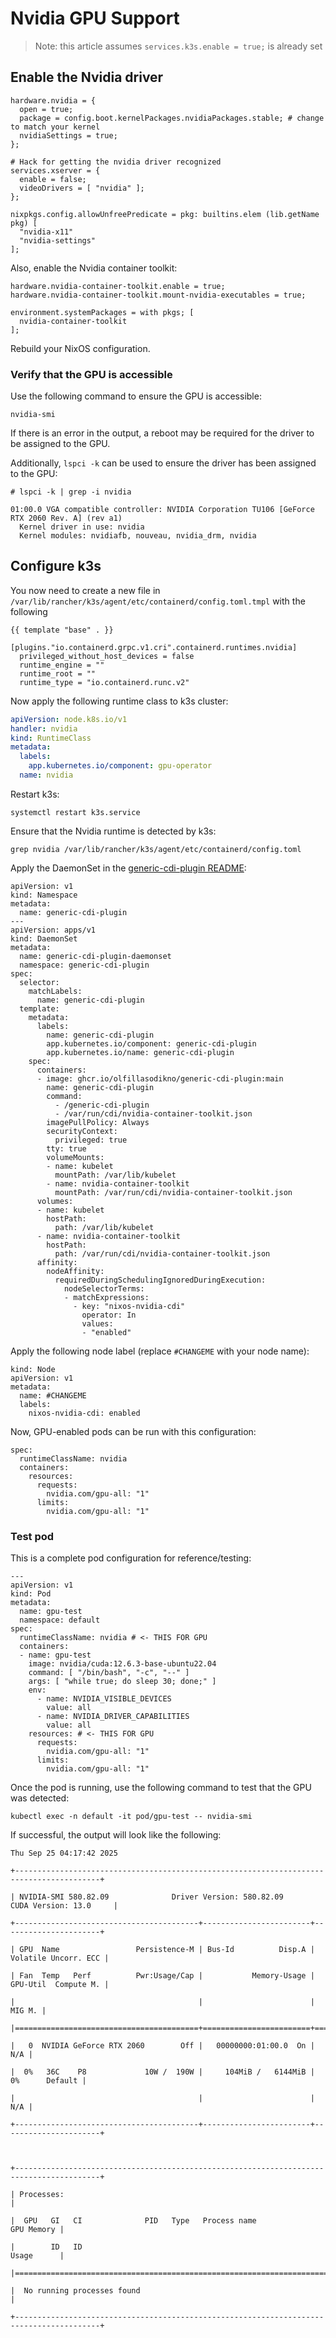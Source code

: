 # Nvidia GPU Support

> Note: this article assumes `services.k3s.enable = true;` is already set

## Enable the Nvidia driver

```
hardware.nvidia = {
  open = true;
  package = config.boot.kernelPackages.nvidiaPackages.stable; # change to match your kernel
  nvidiaSettings = true;
};

# Hack for getting the nvidia driver recognized
services.xserver = {
  enable = false;
  videoDrivers = [ "nvidia" ];
};

nixpkgs.config.allowUnfreePredicate = pkg: builtins.elem (lib.getName pkg) [
  "nvidia-x11"
  "nvidia-settings"
];
```

Also, enable the Nvidia container toolkit:

```
hardware.nvidia-container-toolkit.enable = true;
hardware.nvidia-container-toolkit.mount-nvidia-executables = true;

environment.systemPackages = with pkgs; [
  nvidia-container-toolkit
];
```

Rebuild your NixOS configuration.

### Verify that the GPU is accessible

Use the following command to ensure the GPU is accessible:

```
nvidia-smi
```

If there is an error in the output, a reboot may be required for the driver to be assigned to the GPU.

Additionally, `lspci -k` can be used to ensure the driver has been assigned to the GPU:

```
# lspci -k | grep -i nvidia

01:00.0 VGA compatible controller: NVIDIA Corporation TU106 [GeForce RTX 2060 Rev. A] (rev a1)
  Kernel driver in use: nvidia
  Kernel modules: nvidiafb, nouveau, nvidia_drm, nvidia
```

## Configure k3s

You now need to create a new file in `/var/lib/rancher/k3s/agent/etc/containerd/config.toml.tmpl` with the following

```
{{ template "base" . }}

[plugins."io.containerd.grpc.v1.cri".containerd.runtimes.nvidia]
  privileged_without_host_devices = false
  runtime_engine = ""
  runtime_root = ""
  runtime_type = "io.containerd.runc.v2"
```

Now apply the following runtime class to k3s cluster:

```yaml
apiVersion: node.k8s.io/v1
handler: nvidia
kind: RuntimeClass
metadata:
  labels:
    app.kubernetes.io/component: gpu-operator
  name: nvidia
```

Restart k3s:

```
systemctl restart k3s.service
```

Ensure that the Nvidia runtime is detected by k3s:

```
grep nvidia /var/lib/rancher/k3s/agent/etc/containerd/config.toml
```

Apply the DaemonSet in the [generic-cdi-plugin README](https://github.com/OlfillasOdikno/generic-cdi-plugin):

```
apiVersion: v1
kind: Namespace
metadata:
  name: generic-cdi-plugin
---
apiVersion: apps/v1
kind: DaemonSet
metadata:
  name: generic-cdi-plugin-daemonset
  namespace: generic-cdi-plugin
spec:
  selector:
    matchLabels:
      name: generic-cdi-plugin
  template:
    metadata:
      labels:
        name: generic-cdi-plugin
        app.kubernetes.io/component: generic-cdi-plugin
        app.kubernetes.io/name: generic-cdi-plugin
    spec:
      containers:
      - image: ghcr.io/olfillasodikno/generic-cdi-plugin:main
        name: generic-cdi-plugin
        command:
          - /generic-cdi-plugin
          - /var/run/cdi/nvidia-container-toolkit.json
        imagePullPolicy: Always
        securityContext:
          privileged: true
        tty: true
        volumeMounts:
        - name: kubelet
          mountPath: /var/lib/kubelet
        - name: nvidia-container-toolkit
          mountPath: /var/run/cdi/nvidia-container-toolkit.json
      volumes:
      - name: kubelet
        hostPath:
          path: /var/lib/kubelet
      - name: nvidia-container-toolkit
        hostPath:
          path: /var/run/cdi/nvidia-container-toolkit.json
      affinity:
        nodeAffinity:
          requiredDuringSchedulingIgnoredDuringExecution:
            nodeSelectorTerms:
            - matchExpressions:
              - key: "nixos-nvidia-cdi"
                operator: In
                values:
                - "enabled"
```

Apply the following node label (replace `#CHANGEME` with your node name):

```
kind: Node
apiVersion: v1
metadata:
  name: #CHANGEME
  labels:
    nixos-nvidia-cdi: enabled
```

Now, GPU-enabled pods can be run with this configuration:

```
spec:
  runtimeClassName: nvidia
  containers:
    resources:
      requests:
        nvidia.com/gpu-all: "1"
      limits:
        nvidia.com/gpu-all: "1"
```

### Test pod

This is a complete pod configuration for reference/testing:

```
---
apiVersion: v1
kind: Pod
metadata:
  name: gpu-test
  namespace: default
spec:
  runtimeClassName: nvidia # <- THIS FOR GPU
  containers:
  - name: gpu-test
    image: nvidia/cuda:12.6.3-base-ubuntu22.04
    command: [ "/bin/bash", "-c", "--" ]
    args: [ "while true; do sleep 30; done;" ]
    env:
      - name: NVIDIA_VISIBLE_DEVICES
        value: all
      - name: NVIDIA_DRIVER_CAPABILITIES
        value: all
    resources: # <- THIS FOR GPU
      requests:
        nvidia.com/gpu-all: "1"
      limits:
        nvidia.com/gpu-all: "1"
```

Once the pod is running, use the following command to test that the GPU was detected:

```
kubectl exec -n default -it pod/gpu-test -- nvidia-smi
```

If successful, the output will look like the following:

```
Thu Sep 25 04:17:42 2025

+-----------------------------------------------------------------------------------------+

| NVIDIA-SMI 580.82.09              Driver Version: 580.82.09      CUDA Version: 13.0     |

+-----------------------------------------+------------------------+----------------------+

| GPU  Name                 Persistence-M | Bus-Id          Disp.A | Volatile Uncorr. ECC |

| Fan  Temp   Perf          Pwr:Usage/Cap |           Memory-Usage | GPU-Util  Compute M. |

|                                         |                        |               MIG M. |

|=========================================+========================+======================|

|   0  NVIDIA GeForce RTX 2060        Off |   00000000:01:00.0  On |                  N/A |

|  0%   36C    P8             10W /  190W |     104MiB /   6144MiB |      0%      Default |

|                                         |                        |                  N/A |

+-----------------------------------------+------------------------+----------------------+



+-----------------------------------------------------------------------------------------+

| Processes:                                                                              |

|  GPU   GI   CI              PID   Type   Process name                        GPU Memory |

|        ID   ID                                                               Usage      |

|=========================================================================================|

|  No running processes found                                                             |

+-----------------------------------------------------------------------------------------+
```

